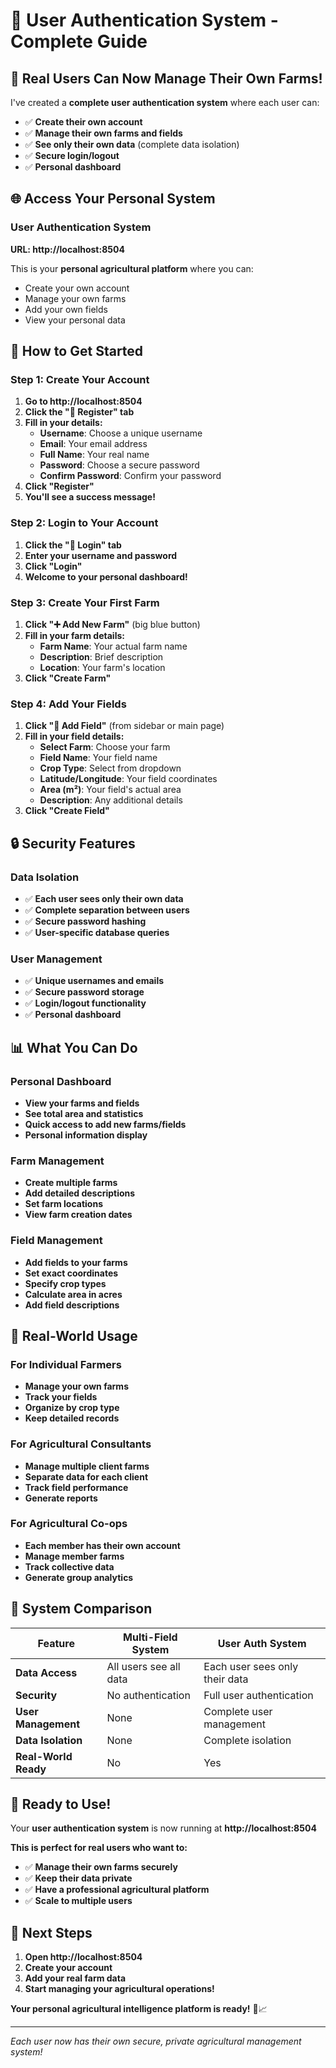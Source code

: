 # 🔐 **User Authentication System - Complete Guide**

## 🎉 **Real Users Can Now Manage Their Own Farms!**

I've created a **complete user authentication system** where each user can:
- ✅ **Create their own account**
- ✅ **Manage their own farms and fields**
- ✅ **See only their own data** (complete data isolation)
- ✅ **Secure login/logout**
- ✅ **Personal dashboard**

## 🌐 **Access Your Personal System**

### **User Authentication System**
**URL: http://localhost:8504**

This is your **personal agricultural platform** where you can:
- Create your own account
- Manage your own farms
- Add your own fields
- View your personal data

## 🚀 **How to Get Started**

### **Step 1: Create Your Account**
1. **Go to http://localhost:8504**
2. **Click the "📝 Register" tab**
3. **Fill in your details:**
   - **Username**: Choose a unique username
   - **Email**: Your email address
   - **Full Name**: Your real name
   - **Password**: Choose a secure password
   - **Confirm Password**: Confirm your password
4. **Click "Register"**
5. **You'll see a success message!**

### **Step 2: Login to Your Account**
1. **Click the "🔐 Login" tab**
2. **Enter your username and password**
3. **Click "Login"**
4. **Welcome to your personal dashboard!**

### **Step 3: Create Your First Farm**
1. **Click "➕ Add New Farm"** (big blue button)
2. **Fill in your farm details:**
   - **Farm Name**: Your actual farm name
   - **Description**: Brief description
   - **Location**: Your farm's location
3. **Click "Create Farm"**

### **Step 4: Add Your Fields**
1. **Click "🌾 Add Field"** (from sidebar or main page)
2. **Fill in your field details:**
   - **Select Farm**: Choose your farm
   - **Field Name**: Your field name
   - **Crop Type**: Select from dropdown
   - **Latitude/Longitude**: Your field coordinates
   - **Area (m²)**: Your field's actual area
   - **Description**: Any additional details
3. **Click "Create Field"**

## 🔒 **Security Features**

### **Data Isolation**
- ✅ **Each user sees only their own data**
- ✅ **Complete separation between users**
- ✅ **Secure password hashing**
- ✅ **User-specific database queries**

### **User Management**
- ✅ **Unique usernames and emails**
- ✅ **Secure password storage**
- ✅ **Login/logout functionality**
- ✅ **Personal dashboard**

## 📊 **What You Can Do**

### **Personal Dashboard**
- **View your farms and fields**
- **See total area and statistics**
- **Quick access to add new farms/fields**
- **Personal information display**

### **Farm Management**
- **Create multiple farms**
- **Add detailed descriptions**
- **Set farm locations**
- **View farm creation dates**

### **Field Management**
- **Add fields to your farms**
- **Set exact coordinates**
- **Specify crop types**
- **Calculate area in acres**
- **Add field descriptions**

## 🌾 **Real-World Usage**

### **For Individual Farmers**
- **Manage your own farms**
- **Track your fields**
- **Organize by crop type**
- **Keep detailed records**

### **For Agricultural Consultants**
- **Manage multiple client farms**
- **Separate data for each client**
- **Track field performance**
- **Generate reports**

### **For Agricultural Co-ops**
- **Each member has their own account**
- **Manage member farms**
- **Track collective data**
- **Generate group analytics**

## 🔄 **System Comparison**

| Feature | Multi-Field System | User Auth System |
|---------|-------------------|------------------|
| **Data Access** | All users see all data | Each user sees only their data |
| **Security** | No authentication | Full user authentication |
| **User Management** | None | Complete user management |
| **Data Isolation** | None | Complete isolation |
| **Real-World Ready** | No | Yes |

## 🎯 **Ready to Use!**

Your **user authentication system** is now running at **http://localhost:8504**

**This is perfect for real users who want to:**
- ✅ **Manage their own farms securely**
- ✅ **Keep their data private**
- ✅ **Have a professional agricultural platform**
- ✅ **Scale to multiple users**

## 🚀 **Next Steps**

1. **Open http://localhost:8504**
2. **Create your account**
3. **Add your real farm data**
4. **Start managing your agricultural operations!**

**Your personal agricultural intelligence platform is ready!** 🌾📈

---

*Each user now has their own secure, private agricultural management system!*
